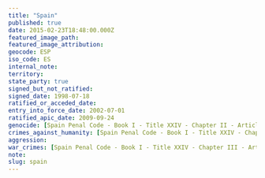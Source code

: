 ```yaml
---
title: "Spain"
published: true
date: 2015-02-23T18:48:00.000Z
featured_image_path:
featured_image_attribution:
geocode: ESP
iso_code: ES
internal_note:
territory:
state_party: true
signed_but_not_ratified:
signed_date: 1998-07-18
ratified_or_acceded_date:
entry_into_force_date: 2002-07-01
ratified_apic_date: 2009-09-24
genocide: [Spain Penal Code - Book I - Title XXIV - Chapter II - Article 607](https://iccdb.hrlc.net/data/doc/706/keyword/46/)
crimes_against_humanity: [Spain Penal Code - Book I - Title XXIV - Chapter II Bis - Article 607 bis](https://iccdb.hrlc.net/data/doc/706/keyword/13/)
aggression:
war_crimes: [Spain Penal Code - Book I - Title XXIV - Chapter III - Articles 608-614 bis](https://iccdb.hrlc.net/data/doc/706/keyword/145/)
note:
slug: spain
---
```

